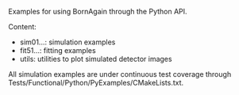 Examples for using BornAgain through the Python API.

Content:
- sim01...: simulation examples
- fit51...: fitting examples
- utils:    utilities to plot simulated detector images

All simulation examples are under continuous test coverage
through Tests/Functional/Python/PyExamples/CMakeLists.txt.
